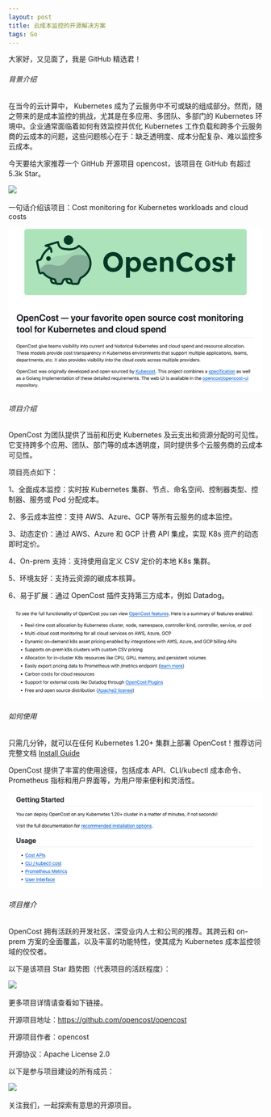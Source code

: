 ```yaml
---
layout: post
title: 云成本监控的开源解决方案
tags: Go
---
```


大家好，又见面了，我是 GitHub 精选君！

###### 背景介绍

在当今的云计算中， Kubernetes 成为了云服务中不可或缺的组成部分。然而，随之带来的是成本监控的挑战，尤其是在多应用、多团队、多部门的 Kubernetes 环境中。企业通常面临着如何有效监控并优化 Kubernetes 工作负载和跨多个云服务商的云成本的问题，这些问题核心在于：缺乏透明度、成本分配复杂、难以监控多云成本。

今天要给大家推荐一个 GitHub 开源项目 opencost，该项目在 GitHub 有超过 5.3k Star。

![](https://stats.deeptrain.net/repo/opencost/opencost/?theme=light)

一句话介绍该项目：Cost monitoring for Kubernetes workloads and cloud costs

![](https://raw.githubusercontent.com/ZhuPeng/pic/master/images/compress_image-20241125230922756.png)


###### 项目介绍

OpenCost 为团队提供了当前和历史 Kubernetes 及云支出和资源分配的可见性。它支持跨多个应用、团队、部门等的成本透明度，同时提供多个云服务商的云成本可见性。



项目亮点如下：

1、全面成本监控：实时按 Kubernetes 集群、节点、命名空间、控制器类型、控制器、服务或 Pod 分配成本。

2、多云成本监控：支持 AWS、Azure、GCP 等所有云服务的成本监控。

3、动态定价：通过 AWS、Azure 和 GCP 计费 API 集成，实现 K8s 资产的动态即时定价。

4、On-prem 支持：支持使用自定义 CSV 定价的本地 K8s 集群。

5、环境友好：支持云资源的碳成本核算。

6、易于扩展：通过 OpenCost 插件支持第三方成本，例如 Datadog。

![](https://raw.githubusercontent.com/ZhuPeng/pic/master/images/compress_image-20241125231119270.png)

###### 如何使用

只需几分钟，就可以在任何 Kubernetes 1.20+ 集群上部署 OpenCost！推荐访问完整文档 [Install Guide](https://www.opencost.io/docs/installation/install)

OpenCost 提供了丰富的使用途径，包括成本 API、CLI/kubectl 成本命令、Prometheus 指标和用户界面等，为用户带来便利和灵活性。

![](https://raw.githubusercontent.com/ZhuPeng/pic/master/images/compress_image-20241125231405971.png)

###### 项目推介

OpenCost 拥有活跃的开发社区、深受业内人士和公司的推荐。其跨云和 on-prem 方案的全面覆盖，以及丰富的功能特性，使其成为 Kubernetes 成本监控领域的佼佼者。

以下是该项目 Star 趋势图（代表项目的活跃程度）：

![](https://api.star-history.com/svg?repos=opencost/opencost&type=Timeline)

更多项目详情请查看如下链接。

开源项目地址：https://github.com/opencost/opencost 

开源项目作者：opencost

开源协议：Apache License 2.0

以下是参与项目建设的所有成员：

![](https://contrib.rocks/image?repo=opencost/opencost)

关注我们，一起探索有意思的开源项目。

